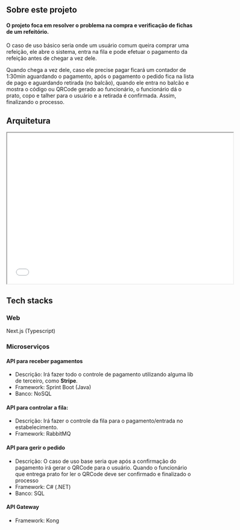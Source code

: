 ## Sobre este projeto
#### O projeto foca em resolver o problema na compra e verificação de fichas de um refeitório. 

O caso de uso básico seria onde um usuário comum queira comprar uma refeição, ele abre o sistema, entra na fila e pode efetuar o pagamento da refeição antes de chegar a vez dele. 

Quando chega a vez dele, caso ele precise pagar ficará um contador de 1:30min aguardando o pagamento, após o pagamento o pedido fica na lista de pago e aguardando retirada (no balcão), quando ele entra no balcão e mostra o código ou QRCode gerado ao funcionário, o funcionário dá o prato, copo e talher para o usuário e a retirada é confirmada. Assim, finalizando o processo.

## Arquitetura

<iframe src="chart.drawio.html" width="600" height="400"></iframe>

## Tech stacks

### Web 
Next.js (Typescript)
### Microserviços

#### API para receber pagamentos
  - Descrição: Irá fazer todo o controle de pagamento utilizando alguma lib de terceiro, como **Stripe**.
  - Framework: Sprint Boot (Java)
  - Banco: NoSQL
#### API para controlar a fila:
  - Descrição: Irá fazer o controle da fila para o pagamento/entrada no estabelecimento.
  - Framework: RabbitMQ
#### API para gerir o pedido
  - Descrição: O caso de uso base seria que após a confirmação do pagamento irá gerar o QRCode para o usuário. Quando o funcionário que entrega prato for ler o QRCode deve ser confirmado e finalizado o processo
  - Framework: C# (.NET)
  - Banco: SQL
#### API Gateway
  - Framework: Kong
